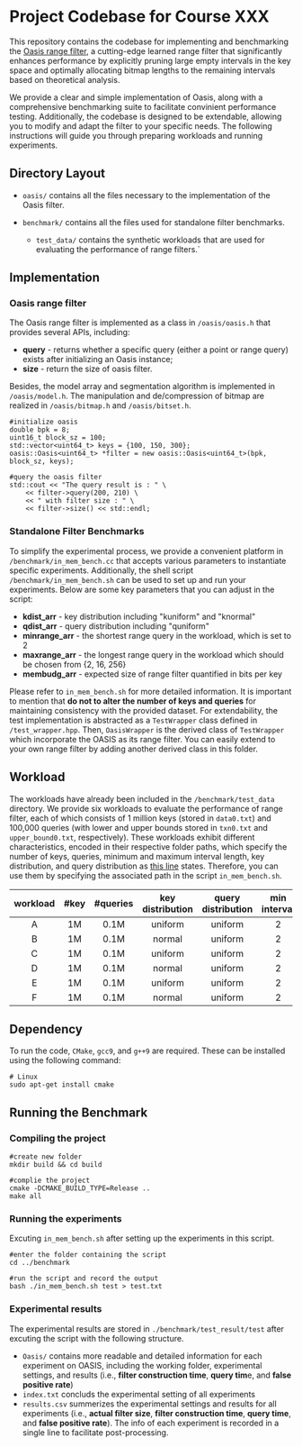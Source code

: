 # Project Codebase for Course XXX

This repository contains the codebase for implementing and benchmarking the [Oasis range filter](https://www.vldb.org/pvldb/vol17/p1911-luo.pdf), a cutting-edge learned range filter that significantly enhances performance by explicitly pruning large empty intervals in the key space and optimally allocating bitmap lengths to the remaining intervals based on theoretical analysis.

We provide a clear and simple implementation of Oasis, along with a comprehensive benchmarking suite to facilitate convinient performance testing. Additionally, the codebase is designed to be extendable, allowing you to modify and adapt the filter to your specific needs. The following instructions will guide you through preparing workloads and running experiments.

## Directory Layout

- `oasis/` contains all the files necessary to the implementation of the Oasis filter.

- `benchmark/` contains all the files used for standalone filter benchmarks.
  - `test_data/` contains the synthetic workloads that are used for evaluating the performance of range filters.`


## Implementation
### Oasis range filter
The Oasis range filter is implemented as a class in `/oasis/oasis.h` that provides several APIs, including:
- **query** - returns whether a specific query (either a point or range query) exists after initializing an Oasis instance;
- **size** - return the size of oasis filter.

Besides, the model array and segmentation algorithm is implemented in `/oasis/model.h`. The manipulation and de/compression of bitmap are realized in `/oasis/bitmap.h` and `/oasis/bitset.h`.


```
#initialize oasis
double bpk = 8;
uint16_t block_sz = 100;
std::vector<uint64_t> keys = {100, 150, 300};
oasis::Oasis<uint64_t> *filter = new oasis::Oasis<uint64_t>(bpk, block_sz, keys);

#query the oasis filter
std::cout << "The query result is : " \
    << filter->query(200, 210) \
    << " with filter size : " \
    << filter->size() << std::endl;
```

### Standalone Filter Benchmarks
To simplify the experimental process, we provide a convenient platform in `/benchmark/in_mem_bench.cc` that accepts various parameters to instantiate specific experiments. Additionally, the shell script `/benchmark/in_mem_bench.sh` can be used to set up and run your experiments. Below are some key parameters that you can adjust in the script:

- **kdist_arr** - key distribution including "kuniform" and "knormal"
- **qdist_arr** - query distribution including "quniform"
- **minrange_arr** - the shortest range query in the workload, which is set to 2
- **maxrange_arr** - the longest range query in the workload which should be chosen from {2, 16, 256}
- **membudg_arr** - expected size of range filter quantified in bits per key

Please refer to `in_mem_bench.sh` for more detailed information. It is important to mention that **do not to alter the number of keys and queries** for maintaining consistency with the provided dataset.
For extendability, the test implementation is abstracted as a `TestWrapper` class defined in `/test_wrapper.hpp`. Then, `OasisWrapper` is the derived class of `TestWrapper` which incorporate the OASIS as its range filter. You can easily extend to your own range filter by adding another derived class in this folder.


## Workload
The workloads have already been included in the `/benchmark/test_data` directory. We provide six workloads to evaluate the performance of range filter, each of which consists of 1 million keys (stored in `data0.txt`) and 100,000 queries (with lower and upper bounds stored in `txn0.txt` and `upper_bound0.txt`, respectively). These workloads exhibit different characteristics, encoded in their respective folder paths, which specify the number of keys, queries, minimum and maximum interval length, key distribution, and query distribution as [this line](https://github.com/lambosam/OASIS/blob/4787f43f7c48be2848b534de1448f8a31a8aef47/benchmark/in_mem_bench.sh#L108) states. Therefore, you can use them by specifying the associated path in the script `in_mem_bench.sh`.


| workload | #key | #queries | key distribution | query distribution | min interval | max interval |
|:--------:|:----:|:--------:|:----------------:|:------------------:|:-------------------:|:-------------------:|
|     A    |  1M  |   0.1M   |      uniform     |       uniform      |          2          |          2          |
|     B    |  1M  |   0.1M   |      normal      |       uniform      |          2          |          2          |
|     C    |  1M  |   0.1M   |      uniform     |       uniform      |          2          |          16         |
|     D    |  1M  |   0.1M   |      normal      |       uniform      |          2          |          16         |
|     E    |  1M  |   0.1M   |      uniform     |       uniform      |          2          |         256         |
|     F    |  1M  |   0.1M   |      normal      |       uniform      |          2          |         256         |

## Dependency

To run the code, `CMake`, `gcc9`, and `g++9` are required. These can be installed using the following command:

```
# Linux
sudo apt-get install cmake
```


## Running the Benchmark

### Compiling the project

```
#create new folder
mkdir build && cd build

#complie the project
cmake -DCMAKE_BUILD_TYPE=Release ..
make all
```

### Running the experiments

Excuting `in_mem_bench.sh` after setting up the experiments in this script.

```
#enter the folder containing the script
cd ../benchmark

#run the script and record the output
bash ./in_mem_bench.sh test > test.txt
```

### Experimental results
The experimental results are stored in `./benchmark/test_result/test` after excuting the script with the following structure.

- `Oasis/` contains more readable and detailed information for each experiment on OASIS, including the working folder, experimental settings, and results (i.e., **filter construction time**, **query tim**e, and **false positive rate**)
- `index.txt` concluds the experimental setting of all experiments
- `results.csv` summerizes the experimental settings and results for all experiments (i.e., **actual filter size**, **filter construction time**, **query time**, and **false positive rate**). The info of each experiment is recorded in a single line to facilitate post-processing.